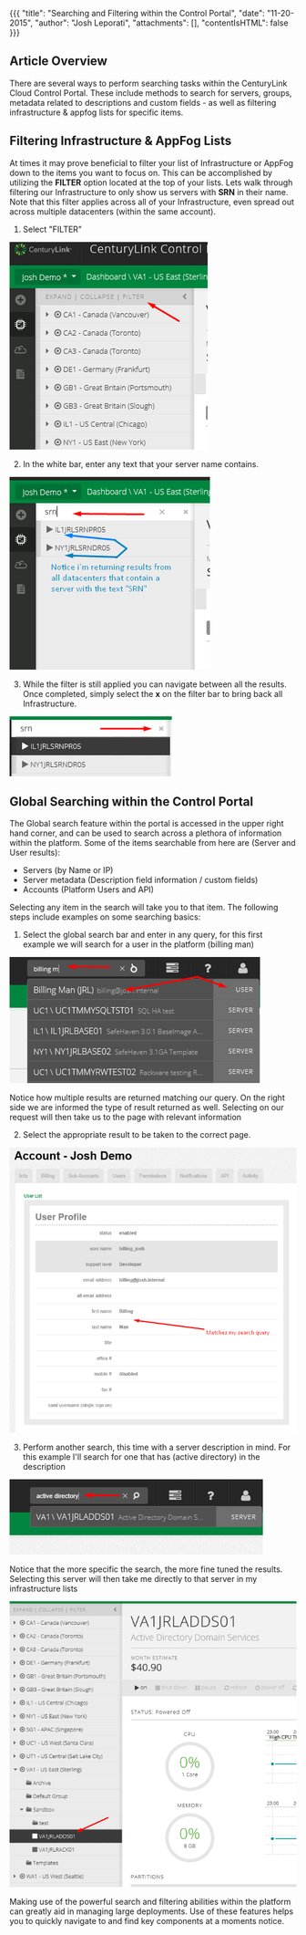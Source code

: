 {{{
  "title": "Searching and Filtering within the Control Portal",
  "date": "11-20-2015",
  "author": "Josh Leporati",
  "attachments": [],
  "contentIsHTML": false
}}}

## Article Overview
There are several ways to perform searching tasks within the CenturyLink Cloud Control Portal. These include methods to search for servers, groups, metadata related to descriptions and custom fields - as well as filtering infrastructure & appfog lists for specific items.

## Filtering Infrastructure & AppFog Lists
At times it may prove beneficial to filter your list of Infrastructure or AppFog down to the items you want to focus on.  This can be accomplished by utilizing the **FILTER** option located at the top of your lists.  Lets walk through filtering our Infrastructure to only show us servers with **SRN** in their name.  Note that this filter applies across all of your Infrastructure, even spread out across multiple datacenters (within the same account).

1. Select "FILTER"

  ![FILTER](../images/clc-searching-and-filtering-1.png)

2. In the white bar, enter any text that your server name contains.

  ![FILTER](../images/clc-searching-and-filtering-2.png)

3. While the filter is still applied you can navigate between all the results.  Once completed, simply select the **x** on the filter bar to bring back all Infrastructure.

  ![FILTER](../images/clc-searching-and-filtering-3.png)

## Global Searching within the Control Portal
The Global search feature within the portal is accessed in the upper right hand corner, and can be used to search across a plethora of information within the platform.  Some of the items searchable from here are (Server and User results):

  - Servers (by Name or IP)
  - Server metadata (Description field information / custom fields)
  - Accounts (Platform Users and API)

Selecting any item in the search will take you to that item.  The following steps include examples on some searching basics:

1. Select the global search bar and enter in any query, for this first example we will search for a user in the platform (billing man)

  ![FILTER](../images/clc-searching-and-filtering-4.png)

  Notice how multiple results are returned matching our query.  On the right side we are informed the type of result returned as well.  Selecting on our request will then take us to the page with relevant information

2. Select the appropriate result to be taken to the correct page.

  ![FILTER](../images/clc-searching-and-filtering-5.png)

3. Perform another search, this time with a server description in mind.  For this example I'll search for one that has (active directory) in the description

  ![FILTER](../images/clc-searching-and-filtering-6.png)

  Notice that the more specific the search, the more fine tuned the results.  Selecting this server will then take me directly to that server in my infrastructure lists

  ![FILTER](../images/clc-searching-and-filtering-7.png)

Making use of the powerful search and filtering abilities within the platform can greatly aid in managing large deployments.  Use of these features helps you to quickly navigate to and find key components at a moments notice.
